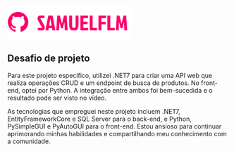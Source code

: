 <img src="Imagens/logo.png" alt="logo_samuelflm">


## Desafio de projeto
Para este projeto específico, utilizei .NET7 para criar uma API web que realiza operações CRUD e um endpoint de busca de produtos. No front-end, optei por Python. A integração entre ambos foi bem-sucedida e o resultado pode ser visto no vídeo.

As tecnologias que empreguei neste projeto incluem .NET7, EntityFrameworkCore e SQL Server para o back-end, e Python, PySimpleGUI e PyAutoGUI para o front-end. Estou ansioso para continuar aprimorando minhas habilidades e compartilhando meu conhecimento com a comunidade.

